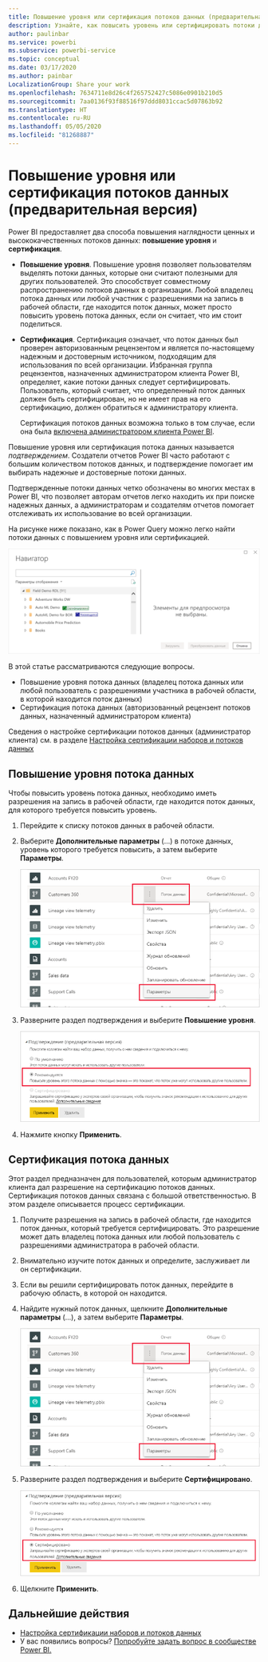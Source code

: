 ```yaml
---
title: Повышение уровня или сертификация потоков данных (предварительная версия)
description: Узнайте, как повысить уровень или сертифицировать потоки данных.
author: paulinbar
ms.service: powerbi
ms.subservice: powerbi-service
ms.topic: conceptual
ms.date: 03/17/2020
ms.author: painbar
LocalizationGroup: Share your work
ms.openlocfilehash: 7634711e8d26c4f265752427c5086e0901b210d5
ms.sourcegitcommit: 7aa0136f93f88516f97ddd8031ccac5d07863b92
ms.translationtype: HT
ms.contentlocale: ru-RU
ms.lasthandoff: 05/05/2020
ms.locfileid: "81268887"
---
```

# <a name="promote-or-certify-dataflows-preview"></a>Повышение уровня или сертификация потоков данных (предварительная версия)

Power BI предоставляет два способа повышения наглядности ценных и высококачественных потоков данных: **повышение уровня** и **сертификация**.

* **Повышение уровня**. Повышение уровня позволяет пользователям выделять потоки данных, которые они считают полезными для других пользователей. Это способствует совместному распространению потоков данных в организации. Любой владелец потока данных или любой участник с разрешениями на запись в рабочей области, где находится поток данных, может просто повысить уровень потока данных, если он считает, что им стоит поделиться.

* **Сертификация**. Сертификация означает, что поток данных был проверен авторизованным рецензентом и является по-настоящему надежным и достоверным источником, подходящим для использования по всей организации. Избранная группа рецензентов, назначенных администратором клиента Power BI, определяет, какие потоки данных следует сертифицировать. Пользователь, который считает, что определенный поток данных должен быть сертифицирован, но не имеет прав на его сертификацию, должен обратиться к администратору клиента.

  Сертификация потоков данных возможна только в том случае, если она была [включена администратором клиента Power BI](../admin/service-admin-setup-certification.md).

Повышение уровня или сертификация потока данных называется *подтверждением*. Создатели отчетов Power BI часто работают с большим количеством потоков данных, и подтверждение помогает им выбирать надежные и достоверные потоки данных.

Подтвержденные потоки данных четко обозначены во многих местах в Power BI, что позволяет авторам отчетов легко находить их при поиске надежных данных, а администраторам и создателям отчетов помогает отслеживать их использование во всей организации.

На рисунке ниже показано, как в Power Query можно легко найти потоки данных с повышением уровня или сертификацией.

![Подтвержденные потоки данных, выделенные в Power Query](media/service-dataflows-promote-certify/powerbi-dataflow-endorsement-power-query.png)

В этой статье рассматриваются следующие вопросы.
* Повышение уровня потока данных (владелец потока данных или любой пользователь с разрешениями участника в рабочей области, в которой находится поток данных)
* Сертификация потока данных (авторизованный рецензент потоков данных, назначенный администратором клиента)

Сведения о настройке сертификации потоков данных (администратор клиента) см. в разделе [Настройка сертификации наборов и потоков данных](../admin/service-admin-setup-certification.md)


## <a name="promote-a-dataflow"></a>Повышение уровня потока данных

Чтобы повысить уровень потока данных, необходимо иметь разрешения на запись в рабочей области, где находится поток данных, для которого требуется повысить уровень.

1. Перейдите к списку потоков данных в рабочей области.
 
1. Выберите **Дополнительные параметры** (...) в потоке данных, уровень которого требуется повысить, а затем выберите **Параметры**.

    ![Нажатие кнопки с многоточием рядом с потоком данных](media/service-dataflows-promote-certify/power-bi-dataflow-settings.png)

1. Разверните раздел подтверждения и выберите **Повышение уровня**.

    ![Выбор значения "Рекомендуется" и нажатие кнопки "Применить"](media/service-dataflows-promote-certify/power-bi-dataflow-promoted-endorsement.png)

1. Нажмите кнопку **Применить**.

## <a name="certify-a-dataflow"></a>Сертификация потока данных

Этот раздел предназначен для пользователей, которым администратор клиента дал разрешение на сертификацию потоков данных. Сертификация потоков данных связана с большой ответственностью. В этом разделе описывается процесс сертификации.

1. Получите разрешения на запись в рабочей области, где находится поток данных, который требуется сертифицировать. Это разрешение может дать владелец потока данных или любой пользователь с разрешениями администратора в рабочей области. 

1. Внимательно изучите поток данных и определите, заслуживает ли он сертификации.

1. Если вы решили сертифицировать поток данных, перейдите в рабочую область, в которой он находится.
 
1. Найдите нужный поток данных, щелкните **Дополнительные параметры** (...), а затем выберите **Параметры**.

    ![Нажатие кнопки с многоточием рядом с набором или потоком данных](media/service-dataflows-promote-certify/power-bi-dataflow-settings.png)

1. Разверните раздел подтверждения и выберите **Сертифицировано**. 

    ![Щелкните ссылку "Подробнее".](media/service-dataflows-promote-certify/service-certify-datasets-dataflows.png)

2. Щелкните **Применить**.

## <a name="next-steps"></a>Дальнейшие действия

* [Настройка сертификации наборов и потоков данных](../admin/service-admin-setup-certification.md)
* У вас появились вопросы? [Попробуйте задать вопрос в сообществе Power BI.](https://community.powerbi.com/)
